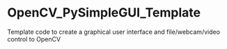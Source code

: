 # OpenCV_PySimpleGUI_Template
Template code to create a graphical user interface and file/webcam/video control to OpenCV
